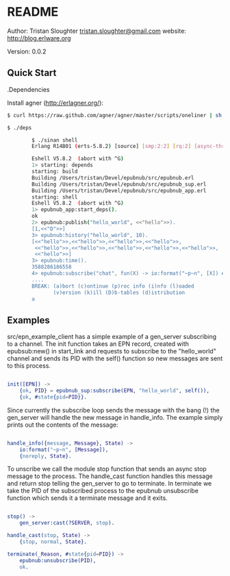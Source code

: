 README
======
Author: Tristan Sloughter tristan.sloughter@gmail.com
website: http://blog.erlware.org

Version: 0.0.2

Quick Start
-----------

.Dependencies

Install agner (http://erlagner.org/):

```bash
$ curl https://raw.github.com/agner/agner/master/scripts/oneliner | sh
```

```bash
$ ./deps
```

```bash
        $ ./sinan shell
        Erlang R14B01 (erts-5.8.2) [source] [smp:2:2] [rq:2] [async-threads:0] [hipe] [kernel-poll:false]

        Eshell V5.8.2  (abort with ^G)
        1> starting: depends
        starting: build
        Building /Users/tristan/Devel/epubnub/src/epubnub.erl
        Building /Users/tristan/Devel/epubnub/src/epubnub_sup.erl
        Building /Users/tristan/Devel/epubnub/src/epubnub_app.erl
        starting: shell
        Eshell V5.8.2  (abort with ^G)
        1> epubnub_app:start_deps().
        ok
        2> epubnub:publish("hello_world", <<"hello">>).
        [1,<<"D">>]
        3> epubnub:history("hello_world", 10).
        [<<"hello">>,<<"hello">>,<<"hello">>,<<"hello">>,
         <<"hello">>,<<"hello">>,<<"hello">>,<<"hello">>,<<"hello">>,
         <<"hello">>]
        3> epubnub:time().
        3588286186558
        4> epubnub:subscribe("chat", fun(X) -> io:format("~p~n", [X]) end).
        ....
        BREAK: (a)bort (c)ontinue (p)roc info (i)nfo (l)oaded
               (v)ersion (k)ill (D)b-tables (d)istribution
        a
```

Examples
--------

src/epn_example_client has a simple example of a gen_server subscribing to a channel. The init function takes an EPN record,
created with epubsub:new() in start_link and requests to subscribe to the "hello_world" channel and sends its PID with the
self() function so new messages are sent to this process.

```erlang

init([EPN]) ->
    {ok, PID} = epubnub_sup:subscribe(EPN, "hello_world", self()),
    {ok, #state{pid=PID}}.

```

Since currently the subscribe loop sends the message with the bang (!) the gen_server will handle the new message in handle_info.
The example simply prints out the contents of the message:

```erlang

handle_info({message, Message}, State) ->
    io:format("~p~n", [Message]),
    {noreply, State}.

```

To unscribe we call the module stop function that sends an async stop message to the process. The handle_cast function handles this
message and return stop telling the gen_server to go to terminate. In terminate we take the PID of the subscribed process to the
epubnub unsubscribe function which sends it a terminate message and it exits.

```erlang

stop() ->
    gen_server:cast(?SERVER, stop).

handle_cast(stop, State) ->
    {stop, normal, State}.

terminate(_Reason, #state{pid=PID}) ->
    epubnub:unsubscribe(PID),
    ok.

```
